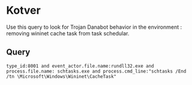 # Kotver

Use this query to look for Trojan Danabot behavior in the environment : removing wininet cache task from task schedular.

## Query
```
type_id:8001 and event_actor.file.name:rundll32.exe and process.file.name: schtasks.exe and process.cmd_line:"schtasks /End /tn \Microsoft\Windows\Wininet\CacheTask"

```
